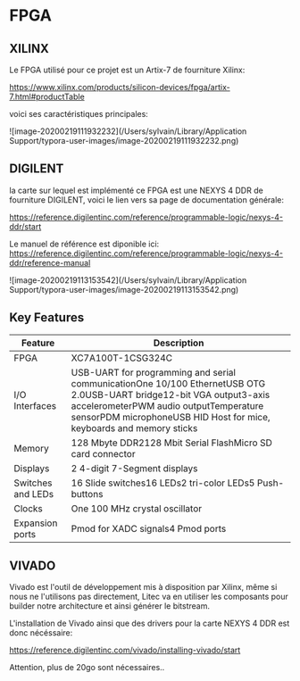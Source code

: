 

# FPGA



## XILINX

Le FPGA utilisé pour ce projet est un Artix-7 de fourniture Xilinx:

https://www.xilinx.com/products/silicon-devices/fpga/artix-7.html#productTable

voici ses caractéristiques principales:

![image-20200219111932232](/Users/sylvain/Library/Application Support/typora-user-images/image-20200219111932232.png)



## DIGILENT

la carte sur lequel est implémenté ce FPGA est une NEXYS 4 DDR de fourniture DIGILENT, voici le lien vers sa page de documentation générale:

https://reference.digilentinc.com/reference/programmable-logic/nexys-4-ddr/start

Le manuel de référence est diponible ici: https://reference.digilentinc.com/reference/programmable-logic/nexys-4-ddr/reference-manual



![image-20200219113153542](/Users/sylvain/Library/Application Support/typora-user-images/image-20200219113153542.png)

## Key Features

| **Feature**       | **Description**                                              |
| ----------------- | ------------------------------------------------------------ |
| FPGA              | XC7A100T-1CSG324C                                            |
| I/O Interfaces    | USB-UART for programming and serial communicationOne 10/100 EthernetUSB OTG 2.0USB-UART bridge12-bit VGA output3-axis accelerometerPWM audio outputTemperature sensorPDM microphoneUSB HID Host for mice, keyboards and memory sticks |
| Memory            | 128 Mbyte DDR2128 Mbit Serial FlashMicro SD card connector   |
| Displays          | 2 4-digit 7-Segment displays                                 |
| Switches and LEDs | 16 Slide switches16 LEDs2 tri-color LEDs5 Push-buttons       |
| Clocks            | One 100 MHz crystal oscillator                               |
| Expansion ports   | Pmod for XADC signals4 Pmod ports                            |



## VIVADO

Vivado est l'outil de développement mis à disposition par Xilinx, même si nous ne l'utilisons pas directement, Litec va en utiliser les composants pour builder notre architecture et ainsi générer le bitstream.

L'installation de Vivado ainsi que des drivers pour la carte  NEXYS 4 DDR est donc nécéssaire:

https://reference.digilentinc.com/vivado/installing-vivado/start



Attention, plus de 20go sont nécessaires..

